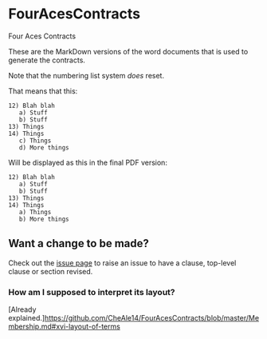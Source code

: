 # FourAcesContracts
Four Aces Contracts

These are the MarkDown versions of the word documents that is used to generate the contracts.

Note that the numbering list system *does* reset.

That means that this:

```
12) Blah blah
   a) Stuff
   b) Stuff
13) Things
14) Things
   c) Things
   d) More things
```

Will be displayed as this in the final PDF version:

```
12) Blah blah
   a) Stuff
   b) Stuff
13) Things
14) Things
   a) Things
   b) More things
```

## Want a change to be made?

Check out the [issue page](https://github.com/CheAle14/FourAcesContracts/issues) to raise an issue to have a clause, top-level clause or section revised.

### How am I supposed to interpret its layout?

[Already explained.]https://github.com/CheAle14/FourAcesContracts/blob/master/Membership.md#xvi-layout-of-terms
